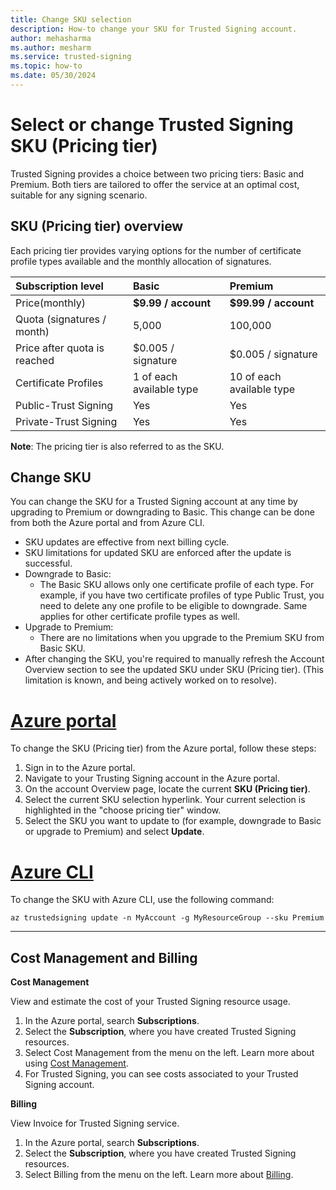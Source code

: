 ```yaml
---
title: Change SKU selection 
description: How-to change your SKU for Trusted Signing account. 
author: mehasharma 
ms.author: mesharm 
ms.service: trusted-signing 
ms.topic: how-to 
ms.date: 05/30/2024 
---
```



# Select or change Trusted Signing SKU (Pricing tier)

Trusted Signing provides a choice between two pricing tiers: Basic and Premium. Both tiers are tailored to offer the service at an optimal cost, suitable for any signing scenario.  

## SKU (Pricing tier) overview

Each pricing tier provides varying options for the number of certificate profile types available and the monthly allocation of signatures. 

|        Subscription level       | Basic  | Premium     |
| :------------------- | :------------------- |:---------------|
| Price(monthly)              | **$9.99 / account**              | **$99.99 / account**  |
| Quota (signatures / month)             | 5,000              | 100,000  |
| Price after quota is reached             | $0.005 / signature               | $0.005 / signature   |
| Certificate Profiles             | 1 of each available type               | 10 of each available type  |
| Public-Trust Signing             | Yes               | Yes  |
| Private-Trust Signing             | Yes               | Yes  |
                        
**Note**: The pricing tier is also referred to as the SKU.


## Change SKU

You can change the SKU for a Trusted Signing account at any time by upgrading to Premium or downgrading to Basic. This change can be done from both the Azure portal and from Azure CLI. 

- SKU updates are effective from next billing cycle.
- SKU limitations for updated SKU are enforced after the update is successful.
- Downgrade to Basic: 
    - The Basic SKU allows only one certificate profile of each type. For example, if you have two certificate profiles of type Public Trust, you need to delete any one profile to be eligible to downgrade. Same applies for other certificate profile types as well.
- Upgrade to Premium:  
    - There are no limitations when you upgrade to the Premium SKU from Basic SKU. 
- After changing the SKU, you're required to manually refresh the Account Overview section to see the updated SKU under SKU (Pricing tier). (This limitation is known, and being actively worked on to resolve). 

# [Azure portal](#tab/sku-portal)

To change the SKU (Pricing tier) from the Azure portal, follow these steps:

1. Sign in to the Azure portal.
2. Navigate to your Trusting Signing account in the Azure portal.
3. On the account Overview page, locate the current **SKU (Pricing tier)**. 
4. Select the current SKU selection hyperlink. Your current selection is highlighted in the "choose pricing tier" window.
5. Select the SKU you want to update to (for example, downgrade to Basic or upgrade to Premium) and select **Update**. 

 
# [Azure CLI](#tab/sku-cli)

To change the SKU with Azure CLI, use the following command: 

```
az trustedsigning update -n MyAccount -g MyResourceGroup --sku Premium
```
---

## Cost Management and Billing

**Cost Management**

View and estimate the cost of your Trusted Signing resource usage.  
1. In the Azure portal, search **Subscriptions**.
2. Select the **Subscription**, where you have created Trusted Signing resources.
3. Select Cost Management from the menu on the left. Learn more about using [Cost Management](https://learn.microsoft.com/azure/cost-management-billing/costs/).
4. For Trusted Signing, you can see costs associated to your Trusted Signing account.  

**Billing**

View Invoice for Trusted Signing service. 
1. In the Azure portal, search **Subscriptions**.
2. Select the **Subscription**, where you have created Trusted Signing resources.
3. Select Billing from the menu on the left. Learn more about [Billing](https://learn.microsoft.com/azure/cost-management-billing/manage/).
